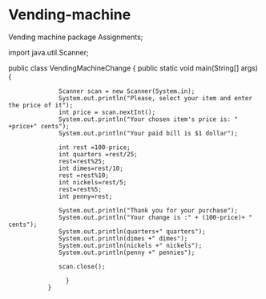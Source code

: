 # Vending-machine
Vending machine
package Assignments;

import java.util.Scanner;

public class VendingMachineChange {
      public static void main(String[] args) {
			  
    		      Scanner scan = new Scanner(System.in);
    		      System.out.println("Please, select your item and enter the price of it");
    		      int price = scan.nextInt();
    		      System.out.println("Your chosen item's price is: " +price+" cents");
    		      System.out.println("Your paid bill is $1 dollar");
    		     
    		      int rest =100-price;
    		      int quarters =rest/25;
    		      rest=rest%25;
    		      int dimes=rest/10;
    		      rest =rest%10; 
    		      int nickels=rest/5;
    		      rest=rest%5;
    		      int penny=rest;
    		   
    		      System.out.println("Thank you for your purchase"); 
    		      System.out.println("Your change is :" + (100-price)+ " cents");
    		      System.out.println(quarters+" quarters");
    		      System.out.println(dimes +" dimes");
    		      System.out.println(nickels +" nickels");
    		      System.out.println(penny +" pennies");
    		       
    		      scan.close();
    		    	
    			    } 
    		   }


